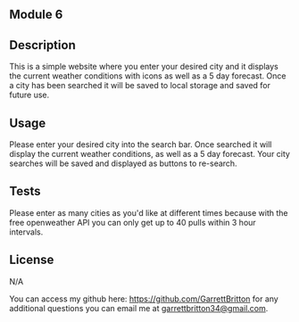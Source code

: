 ## Module 6 

## Description 
This is a simple website where you enter your desired city and it displays the current weather conditions with icons as well as a 5 day forecast. Once a city has been searched it will be saved to local storage and saved for future use. 

## Usage 
Please enter your desired city into the search bar. Once searched it will display the current weather conditions, as well as a 5 day forecast. Your city searches will be saved and displayed as buttons to re-search. 

## Tests 
Please enter as many cities as you'd like at different times because with the free openweather API you can only get up to 40 pulls within 3 hour intervals. 

## License 
N/A

You can access my github here: https://github.com/GarrettBritton for any additional questions you can email me at garrettbritton34@gmail.com. 